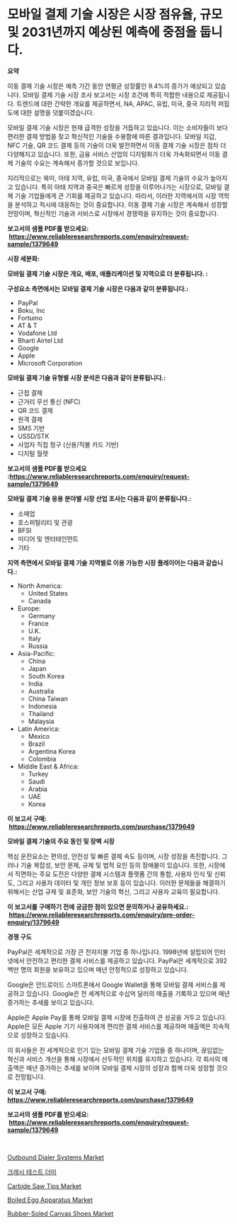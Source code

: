 <p><h1>모바일 결제 기술 시장은 시장 점유율, 규모 및 2031년까지 예상된 예측에 중점을 둡니다.</h1></p><p><strong>요약</strong></p>
<p><p>이동 결제 기술 시장은 예측 기간 동안 연평균 성장률인 9.4%의 증가가 예상되고 있습니다. 모바일 결제 기술 시장 조사 보고서는 시장 조건에 특히 적합한 내용으로 제공됩니다. 트렌드에 대한 간략한 개요를 제공하면서, NA, APAC, 유럽, 미국, 중국 지리적 퍼짐도에 대한 설명을 덧붙이겠습니다.</p><p>모바일 결제 기술 시장은 현재 급격한 성장을 거듭하고 있습니다. 이는 소비자들이 보다 편리한 결제 방법을 찾고 혁신적인 기술을 수용함에 따른 결과입니다. 모바일 지갑, NFC 기술, QR 코드 결제 등의 기술이 더욱 발전하면서 이동 결제 기술 시장은 점차 더 다양해지고 있습니다. 또한, 금융 서비스 산업의 디지털화가 더욱 가속화되면서 이동 결제 기술의 수요는 계속해서 증가할 것으로 보입니다.</p><p>지리적으로는 북미, 아태 지역, 유럽, 미국, 중국에서 모바일 결제 기술의 수요가 높아지고 있습니다. 특히 아태 지역과 중국은 빠르게 성장을 이루어나가는 시장으로, 모바일 결제 기술 기업들에게 큰 기회를 제공하고 있습니다. 따라서, 이러한 지역에서의 시장 역학을 분석하고 적시에 대응하는 것이 중요합니다. 이동 결제 기술 시장은 계속해서 성장할 전망이며, 혁신적인 기술과 서비스로 시장에서 경쟁력을 유지하는 것이 중요합니다.</p></p>
<p><strong>보고서의 샘플 PDF를 받으세요: &nbsp;<a href="https://www.reliableresearchreports.com/enquiry/request-sample/1379649">https://www.reliableresearchreports.com/enquiry/request-sample/1379649</a></strong></p>
<p><strong>시장 세분화:</strong></p>
<p><strong> 모바일 결제 기술 시장은 개요, 배포, 애플리케이션 및 지역으로 더 분류됩니다. :</strong></p>
<p><strong>구성요소 측면에서는 모바일 결제 기술 시장은 다음과 같이 분류됩니다.:</strong></p>
<p><ul><li>PayPal</li><li>Boku, Inc</li><li>Fortumo</li><li>AT & T</li><li>Vodafone Ltd</li><li>Bharti Airtel Ltd</li><li>Google</li><li>Apple</li><li>Microsoft Corporation</li></ul></p>
<p><strong> 모바일 결제 기술 유형별 시장 분석은 다음과 같이 분류됩니다.:</strong></p>
<p><ul><li>근접 결제</li><li>근거리 무선 통신 (NFC)</li><li>QR 코드 결제</li><li>원격 결제</li><li>SMS 기반</li><li>USSD/STK</li><li>사업자 직접 청구 (신용/직불 카드 기반)</li><li>디지털 월렛</li></ul></p>
<p><strong>보고서의 샘플 PDF를 받으세요 :<a href="https://www.reliableresearchreports.com/enquiry/request-sample/1379649">https://www.reliableresearchreports.com/enquiry/request-sample/1379649</a></strong></p>
<p><strong> 모바일 결제 기술 응용 분야별 시장 산업 조사는 다음과 같이 분류됩니다.:</strong></p>
<p><ul><li>소매업</li><li>호스피탈리티 및 관광</li><li>BFSI</li><li>미디어 및 엔터테인먼트</li><li>기타</li></ul></p>
<p><strong>지역 측면에서 모바일 결제 기술 지역별로 이용 가능한 시장 플레이어는 다음과 같습니다.:</strong></p>
<p><ul>
    <li>
        North America:
        <ul>
            <li>United States</li>
            <li>Canada</li>
        </ul>
    </li>
    <li>
        Europe:
        <ul>
            <li>Germany</li>
            <li>France</li>
            <li>U.K.</li>
            <li>Italy</li>
            <li>Russia</li>
        </ul>
    </li>
    <li>
        Asia-Pacific:
        <ul>
            <li>China</li>
            <li>Japan</li>
            <li>South Korea</li>
            <li>India</li>
            <li>Australia</li>
            <li>China Taiwan</li>
            <li>Indonesia</li>
            <li>Thailand</li>
            <li>Malaysia</li>
        </ul>
    </li>
    <li>
        Latin America:
        <ul>
            <li>Mexico</li>
            <li>Brazil</li>
            <li>Argentina Korea</li>
            <li>Colombia</li>
        </ul>
    </li>
    <li>
        Middle East & Africa:
        <ul>
            <li>Turkey</li>
            <li>Saudi</li>
            <li>Arabia</li>
            <li>UAE</li>
            <li>Korea</li>
        </ul>
    </li>
    </ul></p>
<p><strong>이 보고서 구매: &nbsp;<a href="https://www.reliableresearchreports.com/purchase/1379649">https://www.reliableresearchreports.com/purchase/1379649</a></strong></p>
<p><strong>모바일 결제 기술의 주요 동인 및 장벽 시장</strong></p>
<p><p>핵심 운전요소는 편의성, 안전성 및 빠른 결제 속도 등이며, 시장 성장을 촉진합니다. 그러나 기술 복잡성, 보안 문제, 규제 및 법적 요인 등의 장애물이 있습니다. 또한, 시장에서 직면하는 주요 도전은 다양한 결제 시스템과 플랫폼 간의 통합, 사용자 인식 및 신뢰도, 그리고 사용자 데이터 및 개인 정보 보호 등이 있습니다. 이러한 문제들을 해결하기 위해서는 산업 규제 및 표준화, 보안 기술의 혁신, 그리고 사용자 교육이 필요합니다.</p></p>
<p><strong>이 보고서를 구매하기 전에 궁금한 점이 있으면 문의하거나 공유하세요.: &nbsp;<a href="https://www.reliableresearchreports.com/enquiry/pre-order-enquiry/1379649">https://www.reliableresearchreports.com/enquiry/pre-order-enquiry/1379649</a></strong></p>
<p><strong>경쟁 구도</strong></p>
<p><p>PayPal은 세계적으로 가장 큰 전자지불 기업 중 하나입니다. 1998년에 설립되어 인터넷에서 안전하고 편리한 결제 서비스를 제공하고 있습니다. PayPal은 세계적으로 392백만 명의 회원을 보유하고 있으며 매년 안정적으로 성장하고 있습니다. </p><p>Google은 안드로이드 스마트폰에서 Google Wallet을 통해 모바일 결제 서비스를 제공하고 있습니다. Google은 전 세계적으로 수십억 달러의 매출을 기록하고 있으며 매년 증가하는 추세를 보이고 있습니다. </p><p>Apple은 Apple Pay를 통해 모바일 결제 시장에 진출하여 큰 성공을 거두고 있습니다. Apple은 모든 Apple 기기 사용자에게 편리한 결제 서비스를 제공하며 매출액은 지속적으로 성장하고 있습니다. </p><p>이 회사들은 전 세계적으로 인기 있는 모바일 결제 기술 기업들 중 하나이며, 끊임없는 혁신과 서비스 개선을 통해 시장에서 선두적인 위치를 유지하고 있습니다. 각 회사의 매출액은 매년 증가하는 추세를 보이며 모바일 결제 시장의 성장과 함께 더욱 성장할 것으로 전망됩니다.</p></p>
<p><strong>이 보고서 구매: &nbsp; <a href="https://www.reliableresearchreports.com/purchase/1379649">https://www.reliableresearchreports.com/purchase/1379649</a></strong></p>
<p><strong>보고서의 샘플 PDF를 받으세요: &nbsp;<a href="https://www.reliableresearchreports.com/enquiry/request-sample/1379649">https://www.reliableresearchreports.com/enquiry/request-sample/1379649</a></strong><strong></strong></p>
<p>&nbsp;</p>
<p><p><a href="https://gentle-editor-9db.notion.site/Outbound-Dialer-Systems-Market-Size-Growing-and-Forecasted-for-period-from-2024-2031-and-provides--031ffdd257a349bfbeb96511414960f9">Outbound Dialer Systems Market</a></p><p><a href="https://github.com/vseigx30c9a1j/Market-Research-Report-List-1/blob/main/9908365186737.md">크래시 테스트 더미</a></p><p><a href="https://github.com/WillieWoodard/Market-Research-Report-List-3/blob/main/carbide-saw-tips-market.md">Carbide Saw Tips Market</a></p><p><a href="https://view.publitas.com/reportprime-1/boiled-egg-apparatus-market-size-market-share-and-global-market-analysis-report-2024-2031/">Boiled Egg Apparatus Market</a></p><p><a href="https://view.publitas.com/reportprime-1/rubber-soled-canvas-shoes-market-size-growing-and-forecasted-for-period-from-2024-2031-and-provides-complete-market-analysis-of-this-market/">Rubber-Soled Canvas Shoes Market</a></p></p>